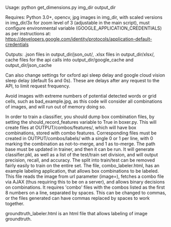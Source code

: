 Usage: python get_dimensions.py img_dir output_dir

Requires: Python 3.0+, opencv, jpg images in img_dir, with scaled versions in img_dir/3x for zoom level of 3 (adjustable in the main script), must configure environmental variable (GOOGLE_APPLICATION_CREDENTIALS) as per instructions at: https://developers.google.com/identity/protocols/application-default-credentials

Outputs: .json files in output_dir/json_out/, .xlsx files in output_dir/xlsx/, cache files for the api calls into output_dir/google_cache and output_dir/json_cache

Can also change settings for oxford api sleep delay and google cloud vision sleep delay (default 5s and 0s). These are delays after any request to the API, to limit request frequency.

Avoid images with extreme numbers of potential detected words or grid cells, such as bad_example.jpg, as this code will consider all combinations of images, and will run out of memory doing so.

In order to train a classifier, you should dump box combination files, by setting the should_record_features variable to True in boxer.py. This will create files at OUTPUT/combos/features/, which will have box combinations, stored with combo features. Corresponding files must be created in OUTPUT/combos/labels/ with a single 0 or 1 per line, with 0 marking the combination as not-to-merge, and 1 as to-merge. The path base must be updated in trainer, and then it can be run. It will generate classifier.pkl, as well as a list of the test/train set division, and will output precision, recall, and accuracy. The split into train/test can be removed fairly easily to train on the entire set. The file, combo_labeler.html, has an example labeling application, that allows box combinations to be labeled. This file reads the image from url parameter (image=), fetches a combo file via AJAX (thus requiring this to be on a server), and allows binary decisions on combinations. It requires 'combo' files with the combos listed as the first 8 numbers on a line, separated by spaces. This can be changed to commas, or the files generated can have commas replaced by spaces to work together.

groundtruth_labeler.html is an html file that allows labeling of image groundtruth.
